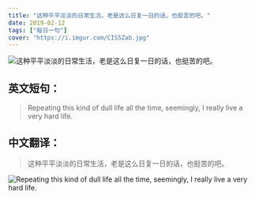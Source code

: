```yaml
---
title: "这种平平淡淡的日常生活，老是这么日复一日的话，也挺苦的吧。"
date: 2019-02-12
tags: ["每日一句"]
cover: "https://i.imgur.com/CIS5Zab.jpg"
---
```


![这种平平淡淡的日常生活，老是这么日复一日的话，也挺苦的吧。](https://i.imgur.com/F95S1Fb.jpg)

## 英文短句：
> Repeating this kind of dull life all the time, seemingly, I really live a very hard life.

<!--more-->

## 中文翻译：
> 这种平平淡淡的日常生活，老是这么日复一日的话，也挺苦的吧。

![Repeating this kind of dull life all the time, seemingly, I really live a very hard life.](https://i.imgur.com/zhF46Zc.jpg)

